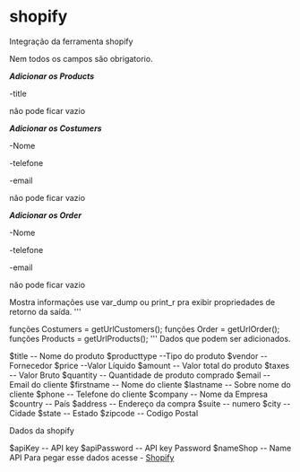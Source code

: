 # shopify

Integração da ferramenta shopify

Nem todos os campos são obrigatorio.

***Adicionar os Products***

-title

não pode ficar vazio

***Adicionar os Costumers***

-Nome

-telefone 

-email 

não pode ficar vazio

***Adicionar os Order***

-Nome

-telefone 

-email 

não pode ficar vazio

Mostra informações use var_dump ou print_r pra exibir propriedades de retorno da saída.
'''

funções Costumers = getUrlCustomers();
funções Order     = getUrlOrder();
funções Products  = getUrlProducts();
'''
Dados que podem ser adicionados.

$title       -- Nome do produto
$producttype --Tipo do produto
$vendor      -- Fornecedor 
$price       --Valor Líquido 
$amount      -- Valor total do produto
$taxes       -- Valor Bruto 
$quantity    -- Quantidade de produto comprado
$email       -- Email do cliente
$firstname   -- Nome do cliente
$lastname    -- Sobre nome do cliente
$phone       -- Telefone do cliente
$company     -- Nome da Empresa
$country     -- País
$address     -- Endereço da compra
$suite       -- numero
$city        -- Cidade
$state       -- Estado
$zipcode     -- Codigo Postal

Dados da shopify

$apiKey       -- API key
$apiPassword  -- API key Password
$nameShop     -- Name API
Para pegar esse dados acesse - [Shopify](https://zicpay-com-br.myshopify.com/admin/apps/private)
